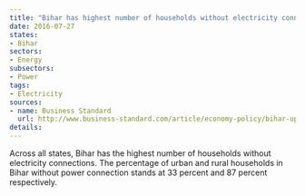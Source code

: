```yaml
---
title: "Bihar has highest number of households without electricity connections"
date: 2016-07-27
states:
- Bihar
sectors:
- Energy
subsectors:
- Power
tags:
- Electricity
sources:
- name: Business Standard
  url: http://www.business-standard.com/article/economy-policy/bihar-up-have-maximum-households-without-electricity-among-peers-116071800770_1.html
details:
---
```


Across all states, Bihar has the highest number of households without electricity connections. The percentage of urban and rural households in Bihar without power connection stands at 33 percent and 87 percent respectively.
